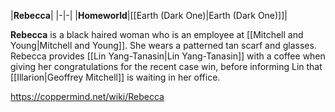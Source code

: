 |**Rebecca**|
|-|-|
|**Homeworld**|[[Earth (Dark One)\|Earth (Dark One)]]|

**Rebecca** is a black haired woman who is an employee at [[Mitchell and Young\|Mitchell and Young]]. She wears a patterned tan scarf and glasses. Rebecca provides [[Lin Yang-Tanasin\|Lin Yang-Tanasin]] with a coffee when giving her congratulations for the recent case win, before informing Lin that [[Illarion\|Geoffrey Mitchell]] is waiting in her office.



https://coppermind.net/wiki/Rebecca